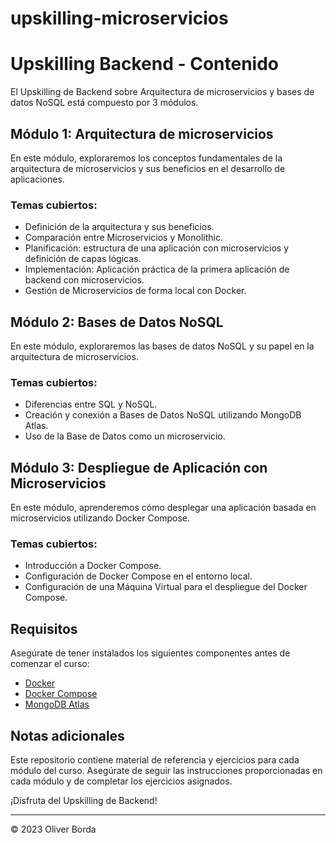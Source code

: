 # upskilling-microservicios

# Upskilling Backend - Contenido

El Upskilling de Backend sobre Arquitectura de microservicios y bases de datos NoSQL está compuesto por 3 módulos.

## Módulo 1: Arquitectura de microservicios

En este módulo, exploraremos los conceptos fundamentales de la arquitectura de microservicios y sus beneficios en el desarrollo de aplicaciones.

### Temas cubiertos:

- Definición de la arquitectura y sus beneficios.
- Comparación entre Microservicios y Monolithic.
- Planificación: estructura de una aplicación con microservicios y definición de capas lógicas.
- Implementación: Aplicación práctica de la primera aplicación de backend con microservicios.
- Gestión de Microservicios de forma local con Docker.

## Módulo 2: Bases de Datos NoSQL

En este módulo, exploraremos las bases de datos NoSQL y su papel en la arquitectura de microservicios.

### Temas cubiertos:

- Diferencias entre SQL y NoSQL.
- Creación y conexión a Bases de Datos NoSQL utilizando MongoDB Atlas.
- Uso de la Base de Datos como un microservicio.

## Módulo 3: Despliegue de Aplicación con Microservicios

En este módulo, aprenderemos cómo desplegar una aplicación basada en microservicios utilizando Docker Compose.

### Temas cubiertos:

- Introducción a Docker Compose.
- Configuración de Docker Compose en el entorno local.
- Configuración de una Máquina Virtual para el despliegue del Docker Compose.

## Requisitos

Asegúrate de tener instalados los siguientes componentes antes de comenzar el curso:

- [Docker](https://docs.docker.com/get-docker/)
- [Docker Compose](https://docs.docker.com/compose/install/)
- [MongoDB Atlas](https://www.mongodb.com/cloud/atlas)

## Notas adicionales

Este repositorio contiene material de referencia y ejercicios para cada módulo del curso. Asegúrate de seguir las instrucciones proporcionadas en cada módulo y de completar los ejercicios asignados.

¡Disfruta del Upskilling de Backend!

---

© 2023 Oliver Borda
